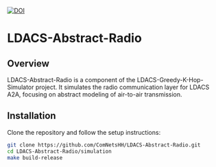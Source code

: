 [![DOI](https://zenodo.org/badge/DOI/10.5281/zenodo.10995586.svg)](https://doi.org/10.5281/zenodo.10995586)

# LDACS-Abstract-Radio

## Overview
LDACS-Abstract-Radio is a component of the LDACS-Greedy-K-Hop-Simulator project. It simulates the radio communication layer for LDACS A2A, focusing on abstract modeling of air-to-air transmission.

## Installation
Clone the repository and follow the setup instructions:
```bash
git clone https://github.com/ComNetsHH/LDACS-Abstract-Radio.git
cd LDACS-Abstract-Radio/simulation
make build-release
```
